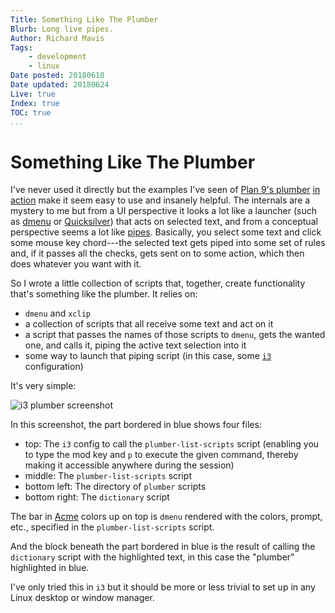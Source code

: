 ```yaml
---
Title: Something Like The Plumber
Blurb: Long live pipes.
Author: Richard Mavis
Tags:
    - development
    - linux
Date posted: 20180618
Date updated: 20180624
Live: true
Index: true
TOC: true
...
```




# Something Like The Plumber

I've never used it directly but the examples I've seen of [Plan 9's plumber][plumberinfo] [in action][plumberdemo] make it seem easy to use and insanely helpful. The internals are a mystery to me but from a UI perspective it looks a lot like a launcher (such as [dmenu][dmenu] or [Quicksilver][qs]) that acts on selected text, and from a conceptual perspective seems a lot like [pipes][pipes]. Basically, you select some text and click some mouse key chord---the selected text gets piped into some set of rules and, if it passes all the checks, gets sent on to some action, which then does whatever you want with it.

So I wrote a little collection of scripts that, together, create functionality that's something like the plumber. It relies on:
- `dmenu` and `xclip`
- a collection of scripts that all receive some text and act on it
- a script that passes the names of those scripts to `dmenu`, gets the wanted one, and calls it, piping the active text selection into it
- some way to launch that piping script (in this case, some [`i3`][i3] configuration)

It's very simple:

<div class="img-block">
  <img class="blockimg" src="/images/something-like-the-plumber/screenshot-plumber.png" alt="i3 plumber screenshot" />
</div>

In this screenshot, the part bordered in blue shows four files:
- top: The `i3` config to call the `plumber-list-scripts` script (enabling you to type the mod key and `p` to execute the given command, thereby making it accessible anywhere during the session)
- middle: The `plumber-list-scripts` script
- bottom left: The directory of `plumber` scripts
- bottom right: The `dictionary` script

The bar in [Acme][acme] colors up on top is `dmenu` rendered with the colors, prompt, etc., specified in the `plumber-list-scripts` script.

And the block beneath the part bordered in blue is the result of calling the `dictionary` script with the highlighted text, in this case the "plumber" highlighted in blue.

I've only tried this in `i3` but it should be more or less trivial to set up in any Linux desktop or window manager.



[plumberinfo]: https://9p.io/wiki/plan9/Using_plumbing/index.html
[plumberdemo]: http://www.mostlymaths.net/2013/04/just-as-mario-using-plan9-plumber.html
[dmenu]: https://tools.suckless.org/dmenu/
[qs]: https://qsapp.com/
[pipes]: http://www.linfo.org/pipes.html
[i3]: https://i3wm.org/
[acme]: http://acme.cat-v.org/

